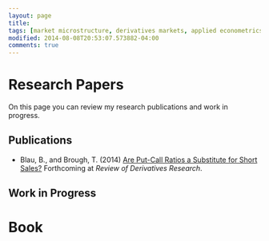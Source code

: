 ```yaml
---
layout: page
title: 
tags: [market microstructure, derivatives markets, applied econometrics, computational methods]
modified: 2014-08-08T20:53:07.573882-04:00
comments: true
---
```


# Research Papers

On this page you can review my research publications and work in progress.

## Publications

-	Blau, B., and Brough, T. (2014) [Are Put-Call Ratios a Substitute for Short Sales?]() 
	Forthcoming at *Review of Derivatives Research*.





## Work in Progress 


# Book


[Are Put-Call Ratios a Substitute for Short Sales?]: http://link.springer.com/article/10.1007/s11147-014-9102-3

